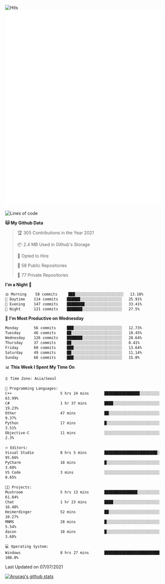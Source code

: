 ![Hits](https://hits.seeyoufarm.com/api/count/incr/badge.svg?url=https%3A%2F%2Fgithub.com%2Fkokose1234&count_bg=%2379C83D&title_bg=%23555555&icon=apple.svg&icon_color=%23E7E7E7&title=hits&edge_flat=false)
<br/>
![Metrics](https://github.com/kokose1234/kokose1234/blob/main/github-metrics.svg)

<!--START_SECTION:waka-->
![Lines of code](https://img.shields.io/badge/From%20Hello%20World%20I%27ve%20Written-13.1%20million%20lines%20of%20code-blue)

**🐱 My Github Data** 

> 🏆 305 Contributions in the Year 2021
 > 
> 📦 2.4 MB Used in Github's Storage 
 > 
> 💼 Opted to Hire
 > 
> 📜 58 Public Repositories 
 > 
> 🔑 77 Private Repositories  
 > 
**I'm a Night 🦉** 

```text
🌞 Morning    58 commits     ███░░░░░░░░░░░░░░░░░░░░░░   13.18% 
🌆 Daytime    114 commits    ██████░░░░░░░░░░░░░░░░░░░   25.91% 
🌃 Evening    147 commits    ████████░░░░░░░░░░░░░░░░░   33.41% 
🌙 Night      121 commits    ███████░░░░░░░░░░░░░░░░░░   27.5%

```
📅 **I'm Most Productive on Wednesday** 

```text
Monday       56 commits     ███░░░░░░░░░░░░░░░░░░░░░░   12.73% 
Tuesday      46 commits     ██░░░░░░░░░░░░░░░░░░░░░░░   10.45% 
Wednesday    126 commits    ███████░░░░░░░░░░░░░░░░░░   28.64% 
Thursday     37 commits     ██░░░░░░░░░░░░░░░░░░░░░░░   8.41% 
Friday       60 commits     ███░░░░░░░░░░░░░░░░░░░░░░   13.64% 
Saturday     49 commits     ██░░░░░░░░░░░░░░░░░░░░░░░   11.14% 
Sunday       66 commits     ███░░░░░░░░░░░░░░░░░░░░░░   15.0%

```


📊 **This Week I Spent My Time On** 

```text
⌚︎ Time Zone: Asia/Seoul

💬 Programming Languages: 
C++                      5 hrs 24 mins       ████████████████░░░░░░░░░   63.99% 
C#                       1 hr 37 mins        ████░░░░░░░░░░░░░░░░░░░░░   19.23% 
Other                    47 mins             ██░░░░░░░░░░░░░░░░░░░░░░░   9.37% 
Python                   17 mins             █░░░░░░░░░░░░░░░░░░░░░░░░   3.51% 
Objective-C              11 mins             ░░░░░░░░░░░░░░░░░░░░░░░░░   2.3%

🔥 Editors: 
Visual Studio            8 hrs 5 mins        ████████████████████████░   95.66% 
PyCharm                  18 mins             █░░░░░░░░░░░░░░░░░░░░░░░░   3.68% 
VS Code                  3 mins              ░░░░░░░░░░░░░░░░░░░░░░░░░   0.65%

🐱‍💻 Projects: 
Mushroom                 5 hrs 13 mins       ███████████████░░░░░░░░░░   61.84% 
Chat                     1 hr 23 mins        ████░░░░░░░░░░░░░░░░░░░░░   16.48% 
Heimerdinger             52 mins             ██░░░░░░░░░░░░░░░░░░░░░░░   10.27% 
MNMS                     28 mins             █░░░░░░░░░░░░░░░░░░░░░░░░   5.54% 
dacon                    18 mins             █░░░░░░░░░░░░░░░░░░░░░░░░   3.68%

💻 Operating System: 
Windows                  8 hrs 27 mins       █████████████████████████   100.0%

```


 Last Updated on 07/07/2021
<!--END_SECTION:waka-->

[![Anurag's github stats](https://github-readme-stats.vercel.app/api?username=kokose1234&theme=dracula)](https://github.com/anuraghazra/github-readme-stats)



	
